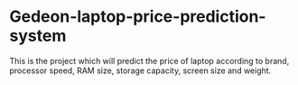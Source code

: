 # Gedeon-laptop-price-prediction-system
This is the project which will predict the price of laptop according to brand, processor speed, RAM size, storage capacity, screen size and weight. 
